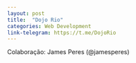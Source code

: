 ```yaml
---
layout: post
title:  "Dojo Rio"
categories: Web Development
link-telegram: https://t.me/DojoRio
---
```

Colaboração: James Peres (@jamesperes)
